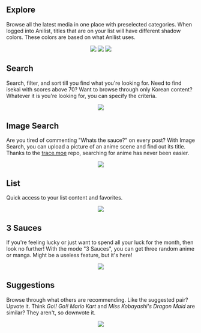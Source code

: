 ## Explore
Browse all the latest media in one place with preselected categories. When logged into Anilist, titles that are on your list will have different shadow colors. These colors are based on what Anilist uses.

<div align="center">
  <img src="https://user-images.githubusercontent.com/23146338/163275405-0c9d7445-cfc9-4341-b3dd-87623f7718ce.png" />
  <img src="https://user-images.githubusercontent.com/23146338/163274798-7e523b0e-8198-44cd-8f1b-0533a2a9f0fb.png" />
  <img src="https://user-images.githubusercontent.com/23146338/163275497-643ba693-3b7f-4407-a6eb-ae0621f42e32.png" />
</div>

## Search
Search, filter, and sort till you find what you're looking for. Need to find isekai with scores above 70? Want to browse through only Korean content? Whatever it is you're looking for, you can specify the criteria.

<div align="center">
  <img src="https://user-images.githubusercontent.com/23146338/163278729-27bb16d2-fd1b-4e7b-a5dd-433a8fd2df15.gif" />
</div>

## Image Search
Are you tired of commenting "Whats the sauce?" on every post? With Image Search, you can upload a picture of an anime scene and find out its title. Thanks to the <a href="https://github.com/soruly/trace.moe">trace.moe</a> repo, searching for anime has never been easier.

<div align="center">
  <img src="https://user-images.githubusercontent.com/23146338/163293424-ee76194c-4515-4e5c-b085-73693db04613.png" />
</div>

## List
Quick access to your list content and favorites.

<div align="center">
  <img src="https://user-images.githubusercontent.com/23146338/163293489-9edbd316-2b19-4224-8236-f4e731a05a7d.png" />
</div>

## 3 Sauces
If you're feeling lucky or just want to spend all your luck for the month, then look no further! With the mode "3 Sauces", you can get three random anime or manga. Might be a useless feature, but it's here!

<div align="center">
  <img src="https://user-images.githubusercontent.com/23146338/163294260-f723d90e-600e-44a6-b994-294a3fac07d3.gif" />
</div>

## Suggestions
Browse through what others are recommending. Like the suggested pair? Upvote it. Think _Go!! Go!! Mario Kart_ and _Miss Kobayashi's Dragon Maid_ are similar? They aren't, so downvote it.

<div align="center">
  <img src="https://user-images.githubusercontent.com/23146338/163294612-e84e0697-5068-47e4-a9cd-4532d7bff2d3.png" />
</div>
